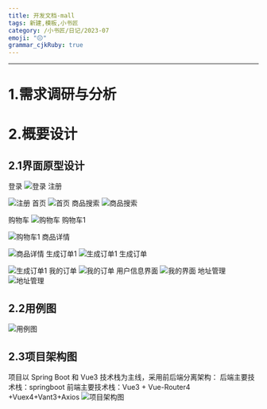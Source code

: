 ```yaml
---
title: 开发文档-mall
tags: 新建,模板,小书匠
category: /小书匠/日记/2023-07
emoji: "😔"
grammar_cjkRuby: true
---
```





---
# 1.需求调研与分析

# 2.概要设计
## 2.1界面原型设计
登录
![登录](./images/登录_1.png)
注册

![注册](./images/注册.png)
首页
![首页](./images/首页.png)
商品搜索
![商品搜索](./images/商品搜索.png)

购物车
![购物车](./images/购物车.png)
购物车1

![购物车1](./images/购物车1.png)
商品详情

![商品详情](./images/商品详情.png)
生成订单1
![生成订单1](./images/生成订单_1.png)
生成订单


![生成订单1](./images/生成订单1.png)
我的订单
![我的订单](./images/我的订单-全部.png)
用户信息界面
![我的界面](./images/我的界面.png)
地址管理
![地址管理](./images/地址管理.png)

## 2.2用例图
![用例图](./images/页-1.png)
## 2.3项目架构图
项目以 Spring Boot 和 Vue3 技术栈为主线，采用前后端分离架构：
后端主要技术栈：springboot
前端主要技术栈：Vue3 + Vue-Router4 +Vuex4+Vant3+Axios
![项目架构图](./images/2XM8J}CXLB3VRUMY7AS_XUF.png)

